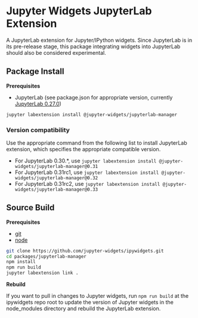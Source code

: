 Jupyter Widgets JupyterLab Extension
====================================

A JupyterLab extension for Jupyter/IPython widgets.  Since JupyterLab is in its
pre-release stage, this package integrating widgets into JupyterLab should also
be considered experimental.

Package Install
---------------

**Prerequisites**
* JupyterLab (see package.json for appropriate version, currently [JupyterLab 0.27.0](https://github.com/jupyterlab/jupyterlab/releases/tag/v0.27.0))


```bash
jupyter labextension install @jupyter-widgets/jupyterlab-manager
```

### Version compatibility

Use the appropriate command from the following list to install JupyterLab
extension, which specifies the appropriate compatible version.

* For JupyterLab 0.30.*, use `jupyter labextension install @jupyter-widgets/jupyterlab-manager@0.31`
* For JupyterLab 0.31rc1, use `jupyter labextension install @jupyter-widgets/jupyterlab-manager@0.32`
* For JupyterLab 0.31rc2, use `jupyter labextension install @jupyter-widgets/jupyterlab-manager@0.33`


Source Build
------------

**Prerequisites**
- [git](http://git-scm.com/)
- [node](http://nodejs.org/)

```bash
git clone https://github.com/jupyter-widgets/ipywidgets.git
cd packages/jupyterlab-manager
npm install
npm run build
jupyter labextension link .
```

**Rebuild**

If you want to pull in changes to Jupyter widgets, run `npm run build` at the ipywidgets repo root to update the version of Jupyter widgets in the node_modules directory and rebuild the JupyterLab extension.